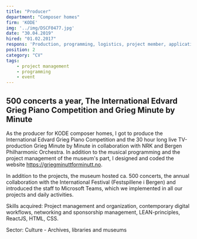 ```yaml
---
title: "Producer"
department: "Composer homes"
firm: 'KODE'
img: '../img/DSCF0477.jpg'
date: "30.04.2019"
hired: "01.02.2017"
respons: 'Production, programming, logistics, project member, applications and reports, representation, communication.'
position: 2
category: "CV"
tags:
    - project management
    - programming
    - event
---
```


## 500 concerts a year, The International Edvard Grieg Piano Competition and Grieg Minute by Minute

As the producer for KODE composer homes, I got to produce the International Edvard Grieg Piano Competition and the 30 hour long live TV-production Grieg Minute by Minute in collaboration with NRK and Bergen Philharmonic Orchestra. In addition to the musical programming and the project management of the museum's part, I designed and coded the website https://griegminuttforminutt.no.

In addition to the projects, the museum hosted ca. 500 concerts, the annual collaboration with the International Festival (Festspillene i Bergen) and introduced the staff to Microsoft Teams, which we implemented in all our projects and daily activities.

Skills acquired: Project management and organization, contemporary digital workflows, networking and sponsorship management, LEAN-principles, ReactJS, HTML, CSS.

Sector: Culture - Archives, libraries and museums
